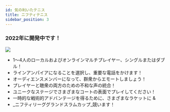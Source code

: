 ```yaml
---
id: 気の利いたテニス
title: ニフティテニス
sidebar_position: 3
---
```


### 2022年に開発中です！

![](/img/NiftyTennis.jpeg)

- 1〜4人のローカルおよびオンラインマルチプレイヤー、シングルまたはダブル！
- ラインアンパイアになることを選択し、重要な電話をかけます！
- オーディエンスメンバーになって、群衆からエモートしましょう！
- プレイヤーと聴衆の両方のための不和な声の統合！
- ユニークなステージでさまざまなコートの表面でプレイしてください！
- 一時的な戦術的アドバンテージを得るために、さまざまなラケットに &
- _ニフティリーググランドスラムカップ_競います！
